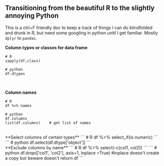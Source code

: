 ## Transitioning from the beautiful R to the slightly annoying Python

This is a ctrl+F friendly doc to keep a track of things I can do blindfolded and drunk in R, but need some googling in python until I get familiar. Mostly `dplyr` to `pandas`.

**Column types or classes for data frame**   
```
# R
sapply(df,class)
```

```
# python
df.dtypes
```

<br />

**Column names**

```
# R
df %>% names
```

```
# python
df.columns
list(df.columns)    # get list of names
```

<br />
**Select columns of certain types**  
```
# R
df %>% select_if(is.numeric)
```
```
# python
df.select(df.dtype['object'])
```

<br />
**Exclude columns by name**
```
# R
df %>% select(-c(col1, col2))
```
```
# python
df.drop(['col1', 'col2'], axis=1, inplace =True)    #inplace doesn't create a copy but beware doesn't return df
```
